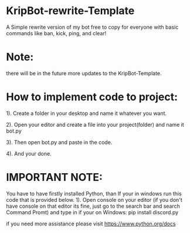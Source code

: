 # KripBot-rewrite-Template
A Simple rewrite version of my bot free to copy for everyone with basic commands like ban, kick, ping, and clear!

# Note:
there will be in the future more updates to the KripBot-Template.

# How to implement code to project:
1). Create a folder in your desktop and name it whatever you want. 

2). Open your editor and create a file into your project(folder) and name it bot.py 
 
3). Then open bot.py and paste in the code.
  
 4). And your done. 
 
  # IMPORTANT NOTE: 
  You have to have firstly installed Python, than If your in windows run this code that is provided below.
  1). Open console on your editor (if you don't have console on that editor its fine, just go to the search bar and search Command      Promt) and type in if your on Windows: pip install discord.py

if you need more assistance please visit https://www.python.org/docs
